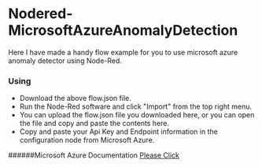 # Nodered-MicrosoftAzureAnomalyDetection
 Here I have made a handy flow example for you to use microsoft azure anomaly detector using Node-Red.
 
### Using
- Download the above flow.json file.
- Run the Node-Red software and click "Import" from the top right menu.
- You can upload the flow.json file you downloaded here, or you can open the file and copy and paste the contents here.
- Copy and paste your Api Key and Endpoint information in the configuration node from Microsoft Azure.

######Microsoft Azure Documentation [Please Click](https://learn.microsoft.com/tr-tr/azure/cognitive-services/anomaly-detector/ "Please Click")
